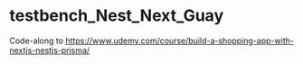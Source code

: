# testbench_Nest_Next_Guay
Code-along to https://www.udemy.com/course/build-a-shopping-app-with-nextjs-nestjs-prisma/
